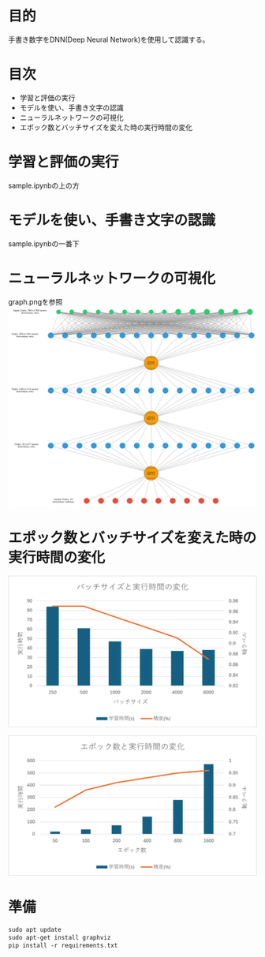 # 目的

手書き数字をDNN(Deep Neural Network)を使用して認識する。  

# 目次

- 学習と評価の実行
- モデルを使い、手書き文字の認識
- ニューラルネットワークの可視化
- エポック数とバッチサイズを変えた時の実行時間の変化

# 学習と評価の実行

sample.ipynbの上の方

# モデルを使い、手書き文字の認識

sample.ipynbの一番下

# ニューラルネットワークの可視化

graph.pngを参照
![graph.png](graph.png)

# エポック数とバッチサイズを変えた時の実行時間の変化

![batch_size_to_excution_time.png](batch_size_to_excution_time.png)

![epochs_count_to_excution_time.png](epochs_count_to_excution_time.png)





# 準備
```
sudo apt update
sudo apt-get install graphviz
pip install -r requirements.txt
```
